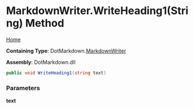<a name="_top"></a>

# MarkdownWriter\.WriteHeading1\(String\) Method

[Home](../../../README.md#_top)

**Containing Type**: DotMarkdown\.[MarkdownWriter](../README.md#_top)

**Assembly**: DotMarkdown\.dll

```csharp
public void WriteHeading1(string text)
```

### Parameters

**text**